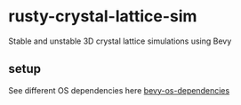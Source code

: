 # rusty-crystal-lattice-sim

Stable and unstable 3D crystal lattice simulations using Bevy

## setup 
See different OS dependencies here [bevy-os-dependencies](https://bevyengine.org/learn/quick-start/getting-started/setup/#installing-os-dependencies)